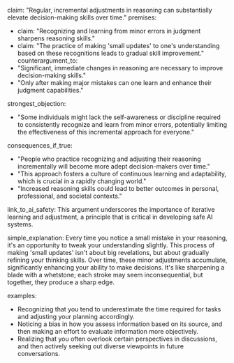 claim: "Regular, incremental adjustments in reasoning can substantially elevate decision-making skills over time."
premises:
  - claim: "Recognizing and learning from minor errors in judgment sharpens reasoning skills."
  - claim: "The practice of making 'small updates' to one's understanding based on these recognitions leads to gradual skill improvement."
counterargument_to:
  - "Significant, immediate changes in reasoning are necessary to improve decision-making skills."
  - "Only after making major mistakes can one learn and enhance their judgment capabilities."

strongest_objection:
  - "Some individuals might lack the self-awareness or discipline required to consistently recognize and learn from minor errors, potentially limiting the effectiveness of this incremental approach for everyone."

consequences_if_true:
  - "People who practice recognizing and adjusting their reasoning incrementally will become more adept decision-makers over time."
  - "This approach fosters a culture of continuous learning and adaptability, which is crucial in a rapidly changing world."
  - "Increased reasoning skills could lead to better outcomes in personal, professional, and societal contexts."

link_to_ai_safety: This argument underscores the importance of iterative learning and adjustment, a principle that is critical in developing safe AI systems.

simple_explanation: Every time you notice a small mistake in your reasoning, it's an opportunity to tweak your understanding slightly. This process of making 'small updates' isn't about big revelations, but about gradually refining your thinking skills. Over time, these minor adjustments accumulate, significantly enhancing your ability to make decisions. It's like sharpening a blade with a whetstone; each stroke may seem inconsequential, but together, they produce a sharp edge.

examples:
  - Recognizing that you tend to underestimate the time required for tasks and adjusting your planning accordingly.
  - Noticing a bias in how you assess information based on its source, and then making an effort to evaluate information more objectively.
  - Realizing that you often overlook certain perspectives in discussions, and then actively seeking out diverse viewpoints in future conversations.